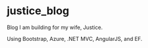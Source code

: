 # justice_blog
Blog I am building for my wife, Justice.

Using Bootstrap, Azure, .NET MVC, AngularJS, and EF.
